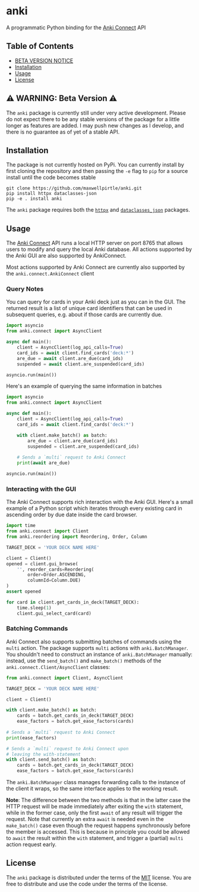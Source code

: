 # anki

A programmatic Python binding for the [Anki Connect](https://ankiweb.net/shared/info/2055492159) API

## Table of Contents

- [BETA VERSION NOTICE](#-warning-beta-version-)
- [Installation](#installation)
- [Usage](#usage)
- [License](#license)

## ⚠️ WARNING: Beta Version ⚠️

The `anki` package is currently still under very active development. Please do not expect there to be any stable versions of the package for a little longer as features are added. I may push new changes as I develop, and there is no guarantee as of yet of a stable API.

## Installation

The package is not currently hosted on PyPi. You can currently install by first cloning the repository and then passing the `-e` flag to `pip` for a source install until the code becomes stable

```console
git clone https://github.com/maxwellpirtle/anki.git
pip install httpx dataclasses-json
pip -e . install anki
```

The `anki` package requires both the [`httpx`](https://www.python-httpx.org) and [`dataclasses_json`](https://pypi.org/project/dataclasses-json/) packages.

## Usage

The [Anki Connect](https://git.sr.ht/~foosoft/anki-connect) API runs  a local HTTP server on port 8765 that allows users to modify and query  the local Anki database. All actions supported by the Anki GUI are also supported by AnkiConnect.

Most actions supported by Anki Connect are currently also supported by the `anki.connect.AnkiConnect` client

### Query Notes

You can query for cards in your Anki deck just as you can in the GUI. The returned result is a list of unique card identifiers that can be used in subsequent queries, e.g. about if those cards are currently due.

```python
import asyncio
from anki.connect import AsyncClient

async def main():
    client = AsyncClient(log_api_calls=True)
    card_ids = await client.find_cards('deck:*')
    are_due = await client.are_due(card_ids)
    suspended = await client.are_suspended(card_ids)

asyncio.run(main())
```

Here's an example of querying the same information in batches

```python
import asyncio
from anki.connect import AsyncClient

async def main():
    client = AsyncClient(log_api_calls=True)
    card_ids = await client.find_cards('deck:*')

    with client.make_batch() as batch:
        are_due = client.are_due(card_ids)
        suspended = client.are_suspended(card_ids)
    
    # Sends a `multi` request to Anki Connect
    print(await are_due)

asyncio.run(main())
```

### Interacting with the GUI

The Anki Connect supports rich interaction with the Anki GUI. Here's a small example of a Python script which iterates through every existing card in ascending order by due date inside the card browser.

```python
import time
from anki.connect import Client
from anki.reordering import Reordering, Order, Column

TARGET_DECK = 'YOUR DECK NAME HERE'

client = Client()
opened = client.gui_browse(
    '', reorder_cards=Reordering(
        order=Order.ASCENDING,
        columnId=Column.DUE)
)
assert opened

for card in client.get_cards_in_deck(TARGET_DECK):
    time.sleep(1)
    client.gui_select_card(card)
```

### Batching Commands

Anki Connect also supports submitting batches of commands using the `multi` action. The package supports `multi` actions with `anki.BatchManager`. You shouldn't need to construct an instance of `anki.BatchManager` manually: instead, use the `send_batch()` and `make_batch()` methods of the `anki.connect.Client/AsyncClient` classes:

```python
from anki.connect import Client, AsyncClient

TARGET_DECK = 'YOUR DECK NAME HERE'

client = Client()

with client.make_batch() as batch:
    cards = batch.get_cards_in_deck(TARGET_DECK)
    ease_factors = batch.get_ease_factors(cards)
    
# Sends a `multi` request to Anki Connect
print(ease_factors)

# Sends a `multi` request to Anki Connect upon
# leaving the with-statement
with client.send_batch() as batch:
    cards = batch.get_cards_in_deck(TARGET_DECK)
    ease_factors = batch.get_ease_factors(cards)
```

The `anki.BatchManager` class manages forwarding calls to the instance of the client it wraps, so the same interface applies to the working result.

**Note**: The difference between the two methods is that in the latter case the  HTTP request will be made immediately after exiting the `with` statement,  while in the former case, only the first `await` of any result will trigger  the request. Note that currently an extra `await` is needed even in the `make_batch()` case even though the request happens synchronously before the member is accessed. This is because in principle you could be allowed  to `await` the result within the `with` statement, and trigger a (partial) `multi` action request early.

## License

The `anki` package is distributed under the terms of the [MIT](https://spdx.org/licenses/MIT.html) license. You are free to distribute and use the code under the terms of the license.
